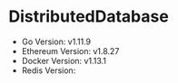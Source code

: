 # DistributedDatabase
- Go Version: v1.11.9
- Ethereum Version: v1.8.27
- Docker Version: v1.13.1
- Redis Version: 